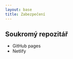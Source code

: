 ```yaml
---
layout: base
title: Zabezpečení
---
```


## Soukromý repozitář

- GitHub pages
- Netlify

<!-- kam umístit soubor v PDF nebo jiný zdroj obsahu -->
